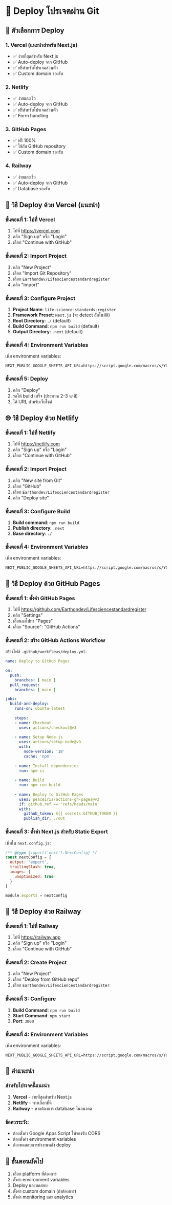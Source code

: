 # 🚀 Deploy โปรเจคผ่าน Git

## 🎯 ตัวเลือกการ Deploy

### 1. **Vercel** (แนะนำสำหรับ Next.js)
- ✅ ง่ายที่สุดสำหรับ Next.js
- ✅ Auto-deploy จาก GitHub
- ✅ ฟรีสำหรับโปรเจคส่วนตัว
- ✅ Custom domain รองรับ

### 2. **Netlify**
- ✅ ง่ายและเร็ว
- ✅ Auto-deploy จาก GitHub
- ✅ ฟรีสำหรับโปรเจคส่วนตัว
- ✅ Form handling

### 3. **GitHub Pages**
- ✅ ฟรี 100%
- ✅ ใช้กับ GitHub repository
- ✅ Custom domain รองรับ

### 4. **Railway**
- ✅ ง่ายและเร็ว
- ✅ Auto-deploy จาก GitHub
- ✅ Database รองรับ

## 🚀 วิธี Deploy ด้วย Vercel (แนะนำ)

### ขั้นตอนที่ 1: ไปที่ Vercel
1. ไปที่ https://vercel.com
2. คลิก "Sign up" หรือ "Login"
3. เลือก "Continue with GitHub"

### ขั้นตอนที่ 2: Import Project
1. คลิก "New Project"
2. เลือก "Import Git Repository"
3. เลือก `Earthondev/Lifesciencestandardregister`
4. คลิก "Import"

### ขั้นตอนที่ 3: Configure Project
1. **Project Name**: `life-science-standards-register`
2. **Framework Preset**: `Next.js` (จะ detect อัตโนมัติ)
3. **Root Directory**: `./` (default)
4. **Build Command**: `npm run build` (default)
5. **Output Directory**: `.next` (default)

### ขั้นตอนที่ 4: Environment Variables
เพิ่ม environment variables:
```
NEXT_PUBLIC_GOOGLE_SHEETS_API_URL=https://script.google.com/macros/s/YOUR_SCRIPT_ID/exec
```

### ขั้นตอนที่ 5: Deploy
1. คลิก "Deploy"
2. รอให้ build เสร็จ (ประมาณ 2-3 นาที)
3. ได้ URL สำหรับเว็บไซต์

## 🌐 วิธี Deploy ด้วย Netlify

### ขั้นตอนที่ 1: ไปที่ Netlify
1. ไปที่ https://netlify.com
2. คลิก "Sign up" หรือ "Login"
3. เลือก "Continue with GitHub"

### ขั้นตอนที่ 2: Import Project
1. คลิก "New site from Git"
2. เลือก "GitHub"
3. เลือก `Earthondev/Lifesciencestandardregister`
4. คลิก "Deploy site"

### ขั้นตอนที่ 3: Configure Build
1. **Build command**: `npm run build`
2. **Publish directory**: `.next`
3. **Base directory**: `./`

### ขั้นตอนที่ 4: Environment Variables
เพิ่ม environment variables:
```
NEXT_PUBLIC_GOOGLE_SHEETS_API_URL=https://script.google.com/macros/s/YOUR_SCRIPT_ID/exec
```

## 📱 วิธี Deploy ด้วย GitHub Pages

### ขั้นตอนที่ 1: ตั้งค่า GitHub Pages
1. ไปที่ https://github.com/Earthondev/Lifesciencestandardregister
2. คลิก "Settings"
3. เลื่อนลงไปหา "Pages"
4. เลือก "Source": "GitHub Actions"

### ขั้นตอนที่ 2: สร้าง GitHub Actions Workflow
สร้างไฟล์ `.github/workflows/deploy.yml`:

```yaml
name: Deploy to GitHub Pages

on:
  push:
    branches: [ main ]
  pull_request:
    branches: [ main ]

jobs:
  build-and-deploy:
    runs-on: ubuntu-latest
    
    steps:
    - name: Checkout
      uses: actions/checkout@v3
      
    - name: Setup Node.js
      uses: actions/setup-node@v3
      with:
        node-version: '18'
        cache: 'npm'
        
    - name: Install dependencies
      run: npm ci
      
    - name: Build
      run: npm run build
      
    - name: Deploy to GitHub Pages
      uses: peaceiris/actions-gh-pages@v3
      if: github.ref == 'refs/heads/main'
      with:
        github_token: ${{ secrets.GITHUB_TOKEN }}
        publish_dir: ./out
```

### ขั้นตอนที่ 3: ตั้งค่า Next.js สำหรับ Static Export
เพิ่มใน `next.config.js`:
```javascript
/** @type {import('next').NextConfig} */
const nextConfig = {
  output: 'export',
  trailingSlash: true,
  images: {
    unoptimized: true
  }
}

module.exports = nextConfig
```

## 🔧 วิธี Deploy ด้วย Railway

### ขั้นตอนที่ 1: ไปที่ Railway
1. ไปที่ https://railway.app
2. คลิก "Sign up" หรือ "Login"
3. เลือก "Continue with GitHub"

### ขั้นตอนที่ 2: Create Project
1. คลิก "New Project"
2. เลือก "Deploy from GitHub repo"
3. เลือก `Earthondev/Lifesciencestandardregister`

### ขั้นตอนที่ 3: Configure
1. **Build Command**: `npm run build`
2. **Start Command**: `npm start`
3. **Port**: `3000`

### ขั้นตอนที่ 4: Environment Variables
เพิ่ม environment variables:
```
NEXT_PUBLIC_GOOGLE_SHEETS_API_URL=https://script.google.com/macros/s/YOUR_SCRIPT_ID/exec
```

## 🎯 คำแนะนำ

### สำหรับโปรเจคนี้แนะนำ:
1. **Vercel** - ง่ายที่สุดสำหรับ Next.js
2. **Netlify** - ทางเลือกที่ดี
3. **Railway** - หากต้องการ database ในอนาคต

### ข้อควรระวัง:
- ต้องตั้งค่า Google Apps Script ให้รองรับ CORS
- ต้องตั้งค่า environment variables
- ต้องทดสอบการทำงานหลัง deploy

## 🚀 ขั้นตอนถัดไป

1. เลือก platform ที่ต้องการ
2. ตั้งค่า environment variables
3. Deploy และทดสอบ
4. ตั้งค่า custom domain (ถ้าต้องการ)
5. ตั้งค่า monitoring และ analytics
